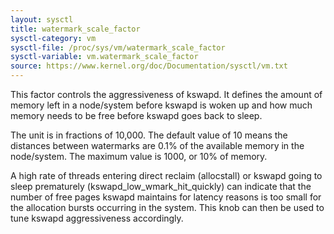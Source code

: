 ```yaml
---
layout: sysctl
title: watermark_scale_factor
sysctl-category: vm
sysctl-file: /proc/sys/vm/watermark_scale_factor
sysctl-variable: vm.watermark_scale_factor
source: https://www.kernel.org/doc/Documentation/sysctl/vm.txt
---
```


This factor controls the aggressiveness of kswapd. It defines the
amount of memory left in a node/system before kswapd is woken up and
how much memory needs to be free before kswapd goes back to sleep.

The unit is in fractions of 10,000. The default value of 10 means the
distances between watermarks are 0.1% of the available memory in the
node/system. The maximum value is 1000, or 10% of memory.

A high rate of threads entering direct reclaim (allocstall) or kswapd
going to sleep prematurely (kswapd_low_wmark_hit_quickly) can indicate
that the number of free pages kswapd maintains for latency reasons is
too small for the allocation bursts occurring in the system. This knob
can then be used to tune kswapd aggressiveness accordingly.

